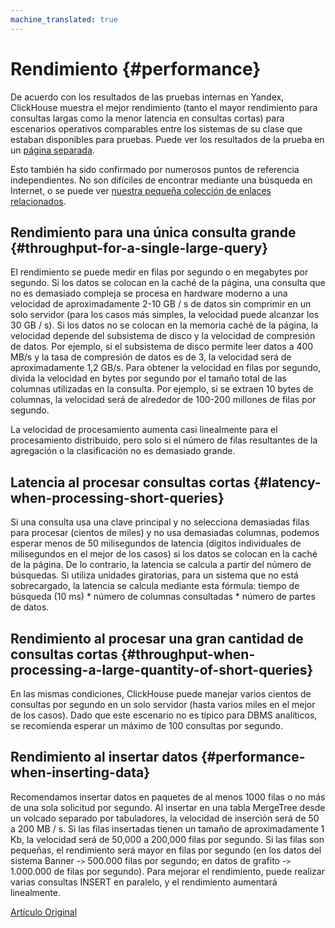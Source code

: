 ```yaml
---
machine_translated: true
---
```


# Rendimiento {#performance}

De acuerdo con los resultados de las pruebas internas en Yandex, ClickHouse muestra el mejor rendimiento (tanto el mayor rendimiento para consultas largas como la menor latencia en consultas cortas) para escenarios operativos comparables entre los sistemas de su clase que estaban disponibles para pruebas. Puede ver los resultados de la prueba en un [página separada](https://clickhouse.tech/benchmark.html).

Esto también ha sido confirmado por numerosos puntos de referencia independientes. No son difíciles de encontrar mediante una búsqueda en Internet, o se puede ver [nuestra pequeña colección de enlaces relacionados](https://clickhouse.tech/#independent-benchmarks).

## Rendimiento para una única consulta grande {#throughput-for-a-single-large-query}

El rendimiento se puede medir en filas por segundo o en megabytes por segundo. Si los datos se colocan en la caché de la página, una consulta que no es demasiado compleja se procesa en hardware moderno a una velocidad de aproximadamente 2-10 GB / s de datos sin comprimir en un solo servidor (para los casos más simples, la velocidad puede alcanzar los 30 GB / s). Si los datos no se colocan en la memoria caché de la página, la velocidad depende del subsistema de disco y la velocidad de compresión de datos. Por ejemplo, si el subsistema de disco permite leer datos a 400 MB/s y la tasa de compresión de datos es de 3, la velocidad será de aproximadamente 1,2 GB/s. Para obtener la velocidad en filas por segundo, divida la velocidad en bytes por segundo por el tamaño total de las columnas utilizadas en la consulta. Por ejemplo, si se extraen 10 bytes de columnas, la velocidad será de alrededor de 100-200 millones de filas por segundo.

La velocidad de procesamiento aumenta casi linealmente para el procesamiento distribuido, pero solo si el número de filas resultantes de la agregación o la clasificación no es demasiado grande.

## Latencia al procesar consultas cortas {#latency-when-processing-short-queries}

Si una consulta usa una clave principal y no selecciona demasiadas filas para procesar (cientos de miles) y no usa demasiadas columnas, podemos esperar menos de 50 milisegundos de latencia (dígitos individuales de milisegundos en el mejor de los casos) si los datos se colocan en la caché de la página. De lo contrario, la latencia se calcula a partir del número de búsquedas. Si utiliza unidades giratorias, para un sistema que no está sobrecargado, la latencia se calcula mediante esta fórmula: tiempo de búsqueda (10 ms) \* número de columnas consultadas \* número de partes de datos.

## Rendimiento al procesar una gran cantidad de consultas cortas {#throughput-when-processing-a-large-quantity-of-short-queries}

En las mismas condiciones, ClickHouse puede manejar varios cientos de consultas por segundo en un solo servidor (hasta varios miles en el mejor de los casos). Dado que este escenario no es típico para DBMS analíticos, se recomienda esperar un máximo de 100 consultas por segundo.

## Rendimiento al insertar datos {#performance-when-inserting-data}

Recomendamos insertar datos en paquetes de al menos 1000 filas o no más de una sola solicitud por segundo. Al insertar en una tabla MergeTree desde un volcado separado por tabuladores, la velocidad de inserción será de 50 a 200 MB / s. Si las filas insertadas tienen un tamaño de aproximadamente 1 Kb, la velocidad será de 50,000 a 200,000 filas por segundo. Si las filas son pequeñas, el rendimiento será mayor en filas por segundo (en los datos del sistema Banner -`>` 500.000 filas por segundo; en datos de grafito -`>` 1.000.000 de filas por segundo). Para mejorar el rendimiento, puede realizar varias consultas INSERT en paralelo, y el rendimiento aumentará linealmente.

[Artículo Original](https://clickhouse.tech/docs/es/introduction/performance/) <!--hide-->

